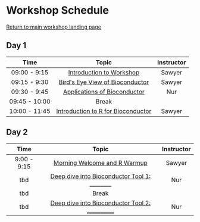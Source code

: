 
# Workshop Schedule

[Return to main workshop landing page](https://sauuyer.github.io/bioconductor-training/)

## Day 1

| Time            |   Topic  | Instructor |
|:------------------------:|:----------:|:--------:|
|09:00 - 9:15 | [Introduction to Workshop](https://cwml.github.io/bioconductor-training/lectures/day01-welcome.pdf) | Sawyer |
|09:15 - 9:30 | [Bird's Eye View of Bioconductor](https://cwml.github.io/bioconductor-training/lessons/birds-eye-view-of-bioconductor)| Sawyer |
|09:30 - 9:45 | [Applications of Bioconductor](https://cwml.github.io/bioconductor-training/lessons/applications-of-bioconductor) | Nur|
|09:45 - 10:00 | Break | |
|10:00 - 11:45 | [Introduction to R for Bioconductor](https://cwml.github.io/bioconductor-training/lessons/introduction-to-r-for-bioconductor)| Sawyer |




## Day 2

| Time            |   Topic  | Instructor |
|:------------------------:|:----------:|:--------:|
|9:00 - 9:15 | [Morning Welcome and R Warmup](https://cwml.github.io/bioconductor-training/lectures/day02-welcome.pdf) | Sawyer |
|tbd | [Deep dive into Bioconductor Tool 1: ________ ](https://cwml.github.io/bioconductor-training/lessons/deep-dive-into-bioconductor-01)| Nur |
| tbd | Break | |
|tbd | [Deep dive into Bioconductor Tool 2: __________ ](https://cwml.github.io/bioconductor-training/lessons/deep-dive-into-bioconductor-02)| Nur |


